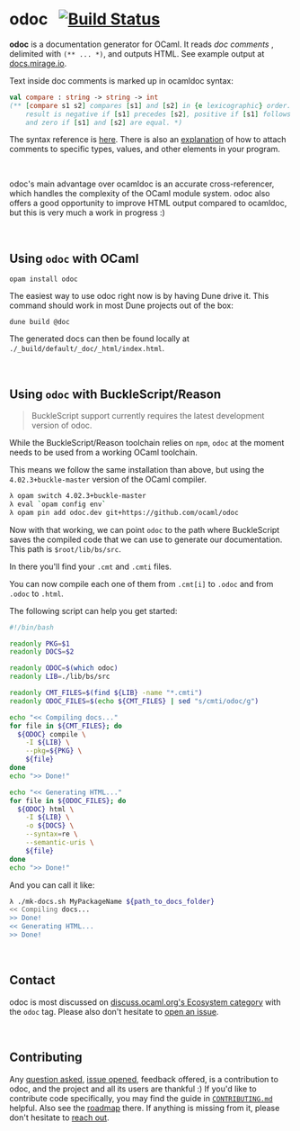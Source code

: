 # odoc &nbsp; [![Build Status][travis-img]][travis]

[travis]: https://travis-ci.org/ocaml/odoc/branches
[travis-img]: https://api.travis-ci.org/ocaml/odoc.svg?branch=master

**odoc** is a documentation generator for OCaml. It reads *doc comments* ,
delimited with `(** ... *)`, and outputs HTML. See example output at
[docs.mirage.io][mirage-docs].

[mirage-docs]: http://docs.mirage.io/

Text inside doc comments is marked up in ocamldoc syntax:

```ocaml
val compare : string -> string -> int
(** [compare s1 s2] compares [s1] and [s2] in {e lexicographic} order. The
    result is negative if [s1] precedes [s2], positive if [s1] follows [s2],
    and zero if [s1] and [s2] are equal. *)
```

The syntax reference is [here][comment-syntax]. There is also an
[explanation][comment-location] of how to attach comments to specific types,
values, and other elements in your program.

[comment-syntax]: http://caml.inria.fr/pub/docs/manual-ocaml/ocamldoc.html#sec354
[comment-location]: http://caml.inria.fr/pub/docs/manual-ocaml/ocamldoc.html#sec350

<br/>

odoc's main advantage over ocamldoc is an accurate cross-referencer, which
handles the complexity of the OCaml module system. odoc also offers a good
opportunity to improve HTML output compared to ocamldoc, but this is very much
a work in progress :)

<br/>

## Using `odoc` with OCaml

```
opam install odoc
```

The easiest way to use odoc right now is by having Dune drive it. This command
should work in most Dune projects out of the box:

```
dune build @doc
```

The generated docs can then be found locally at
`./_build/default/_doc/_html/index.html`.

<br/>

## Using `odoc` with BuckleScript/Reason

> BuckleScript support currently requires the latest development version of odoc.

While the BuckleScript/Reason toolchain relies on `npm`, `odoc` at the moment
needs to be used from a working OCaml toolchain.

This means we follow the same installation than above, but using the
`4.02.3+buckle-master` version of the OCaml compiler.

```sh
λ opam switch 4.02.3+buckle-master
λ eval `opam config env`
λ opam pin add odoc.dev git+https://github.com/ocaml/odoc

```

Now with that working, we can point `odoc` to the path where BuckleScript saves
the compiled code that we can use to generate our documentation. This path is
`$root/lib/bs/src`.

In there you'll find your `.cmt` and `.cmti` files.

You can now compile each one of them from `.cmt[i]` to `.odoc` and from `.odoc`
to `.html`.

The following script can help you get started:

```bash
#!/bin/bash

readonly PKG=$1
readonly DOCS=$2

readonly ODOC=$(which odoc)
readonly LIB=./lib/bs/src

readonly CMT_FILES=$(find ${LIB} -name "*.cmti")
readonly ODOC_FILES=$(echo ${CMT_FILES} | sed "s/cmti/odoc/g")

echo "<< Compiling docs..."
for file in ${CMT_FILES}; do
  ${ODOC} compile \
    -I ${LIB} \
    --pkg=${PKG} \
    ${file}
done
echo ">> Done!"

echo "<< Generating HTML..."
for file in ${ODOC_FILES}; do
  ${ODOC} html \
    -I ${LIB} \
    -o ${DOCS} \
    --syntax=re \
    --semantic-uris \
    ${file}
done
echo ">> Done!"
```

And you can call it like:

```sh
λ ./mk-docs.sh MyPackageName ${path_to_docs_folder}
<< Compiling docs...
>> Done!
<< Generating HTML...
>> Done!
```

<br/>

## Contact

odoc is most discussed on [discuss.ocaml.org's Ecosystem category][discourse] with the `odoc` tag.
Please also don't hesitate to [open an issue][issues].

<br/>

## Contributing

Any [question asked](#contact), [issue opened][issues], feedback offered, is a
contribution to odoc, and the project and all its users are thankful :) If
you'd like to contribute code specifically, you may find the guide in
[`CONTRIBUTING.md`][contributing.md] helpful. Also see the [roadmap][roadmap]
there. If anything is missing from it, please don't hesitate to
[reach out](#contact).

[discourse]: https://discuss.ocaml.org/c/eco
[issues]: https://github.com/ocaml/odoc/issues/new
[contributing.md]: https://github.com/ocaml/odoc/blob/master/CONTRIBUTING.md#readme
[roadmap]: https://github.com/ocaml/odoc/blob/master/CONTRIBUTING.md#Roadmap
